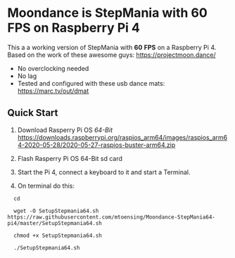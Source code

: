 # **Moondance** is StepMania with 60 FPS on Raspberry Pi 4

This a a working version of StepMania with **60** **FPS** on a Raspberry Pi 4. Based on the work of these awesome guys: https://projectmoon.dance/

* No overclocking needed
* No lag
* Tested and configured with these usb dance mats: https://marc.tv/out/dmat 

## Quick Start

1. Download Rasperry Pi OS *64-Bit* https://downloads.raspberrypi.org/raspios_arm64/images/raspios_arm64-2020-05-28/2020-05-27-raspios-buster-arm64.zip

2. Flash Rasperry Pi OS 64-Bit sd card

3. Start the Pi 4, connect a keyboard to it and start a Terminal.

4. On terminal do this:

```
  cd

  wget -O SetupStepmania64.sh https://raw.githubusercontent.com/mtoensing/Moondance-StepMania64-pi4/master/SetupStepmania64.sh

  chmod +x SetupStepmania64.sh

  ./SetupStepmania64.sh
```
